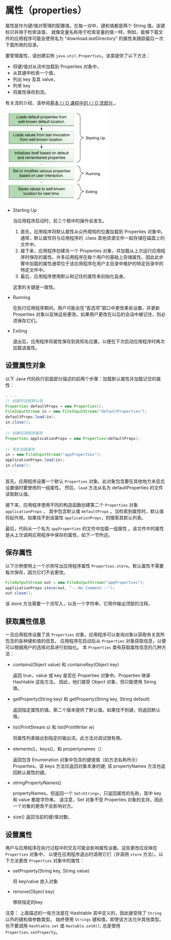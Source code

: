 # 属性（properties）
属性是作为键/值对管理的配置值。在每一对中，键和值都是两个 String 值。该键标识并用于检索该值，
就像变量名称用于检索变量的值一样。例如，能够下载文件的应用程序可能会使用名为 “download.lastDirectory” 的属性来跟踪最后一次下载所用的目录。

要管理属性，请创建实例 `java.util.Properties`。该类提供了以下方法：

* 将键/值对从流中加载到 Properties 对象中，
* 从其键中检索一个值，
* 列出 key 及其 value，
* 列举 key
* 将属性保存到流。

有关流的介绍，请参阅[基本 I / O 课程中的 I / O 流部分 ](../io/streams.md)。

![](./assets/environment-1loads.gif)

* Starting Up

    当应用程序启动时，前三个框中的操作会发生。

    1. 首先，应用程序将默认属性从众所周知的位置加载到 Properties 对象中。通常，默认属性将与应用程序的 .class 其他资源文件一起存储在磁盘上的文件中。
    2. 接下来，应用程序创建另一个 Properties 对象，并加载从上次运行应用程序时保存的属性。许多应用程序在每个用户的基础上存储属性，因此此步骤中加载的属性通常位于该应用程序在用户主目录中维护的特定目录中的特定文件中。
    3. 最后，应用程序使用默认和记住的属性来初始化自身。

    这里的关键是一致性。
* Running

    在执行应用程序期间，用户可能会在“首选项”窗口中更改某些设置，并更新 Properties 对象以反映这些更改。如果用户更改在以后的会话中被记住，则必须保存它们。

* Exiting

    退出后，应用程序将属性保存到其知名位置，以便在下次启动应用程序时再次加载该属性。

## 设置属性对象
以下 Java 代码执行前面部分描述的前两个步骤：加载默认属性并加载记住的属性：

```java
. . .
// 创建并加载默认值
Properties defaultProps = new Properties();
FileInputStream in = new FileInputStream("defaultProperties");
defaultProps.load(in);
in.close();

// 创建应用程序属性
Properties applicationProps = new Properties(defaultProps);

// 现在加载属性
in = new FileInputStream("appProperties");
applicationProps.load(in);
in.close();
. . .
```

首先，应用程序设置一个默认 `Properties` 对象。此对象包含要在其他地方未显式设置值时要使用的一组属性。
然后，`load` 方法从名为 defaultProperties 的文件读取默认值。

接下来，应用程序使用不同的构造函数创建第二个 `Properties` 对象 `applicationProps` ，
其中包含默认值 `defaultProps` 。当检索到属性时，默认值将起作用。如果找不到该属性 `applicationProps`，则搜索其默认列表。

最后，代码从一个名为 `appProperties` 的文件中加载一组属性 。该文件中的属性是从上次调用应用程序中保存的属性，如下一节所述。

## 保存属性
以下示例使用上一个示例写出应用程序属性 `Properties.store`。默认属性不需要每次保存，因为它们不会更改。

```java
FileOutputStream out = new FileOutputStream("appProperties");
applicationProps.store(out, "---No Comment---");
out.close();
```
该 store 方法需要一个流写入，以及一个字符串，它用作输出顶部的注释。

## 获取属性信息
一旦应用程序设置了其 `Properties` 对象，应用程序可以查询对象以获取有关其所包含的各种键和值的信息。
应用程序在启动后从 `Properties` 对象获取信息，以便可以根据用户的选择对其进行初始化。
本 `Properties` 类有获取属性信息的几种方法：

* contains(Object value) 和 containsKey(Object key)

    返回 true，value 或 key 是否在 Properties 对象中。Properties 继承 Hashtable 这些方法。
    因此，他们接受 Object 对象，但只能使用 String 值。

* getProperty(String key) 和 getProperty(String key, String default)

    返回指定属性的值。第二个版本提供了默认值。如果找不到键，则返回默认值。

* list(PrintStream s) 和 list(PrintWriter w)

    将属性列表输出到指定的输出流。此方法对调试很有用。

* elements()，keys()，和 propertynames（）

    返回包含 Enumeration 对象中包含的键或值（如方法名称所示）Properties。该 keys 方法仅返回对象本身的键;
     该 propertyNames 方法也返回默认属性的键。

* stringPropertyNames()

    propertyNames，但返回一个 `Set<String>`，只返回属性的名称，其中 key 和 value 都是字符串。
    请注意，Set 对象不受 Properties 对象的支持，因此一个对象的更改不会影响对方。

* size() 返回当前的键/值对数。


## 设置属性
用户与应用程序在执行过程中的交互可能会影响属性设置。这些更改应反映在 `Properties` 对象中，
以便在应用程序退出时调用它们（并调用 `store` 方法）。以下方法更改 `Properties` 对象中的属性：

* setProperty(String key, String value)

    将 key/value 放入对象

* remove(Object key)

    移除指定的key

注意：  上面描述的一些方法是在 Hashtable 其中定义的，因此接受除了 `String` 以外的键和值参数类型。
始终使用 `Strings` 键和值，即使该方法允许其他类型。也不要调用 `Hashtable.set` 或 `Hastable.setAll`;
总是使用 `Properties.setProperty`。
